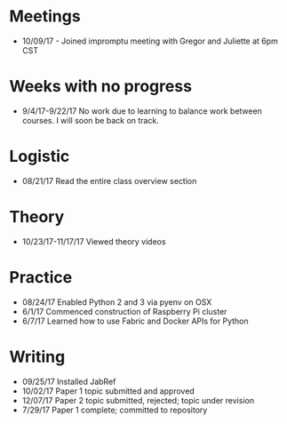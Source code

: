 
# Meetings

* 10/09/17 - Joined impromptu meeting with Gregor and Juliette at 6pm CST

# Weeks with no progress

* 9/4/17-9/22/17 No work due to learning to balance work between courses. I will soon be back on track. 

# Logistic

* 08/21/17 Read the entire class overview section 

# Theory

* 10/23/17-11/17/17 Viewed theory videos

# Practice

* 08/24/17 Enabled Python 2 and 3 via pyenv on OSX
* 6/1/17 Commenced construction of Raspberry Pi cluster
* 6/7/17 Learned how to use Fabric and Docker APIs for Python

# Writing

* 09/25/17 Installed JabRef
* 10/02/17 Paper 1 topic submitted and approved
* 12/07/17 Paper 2 topic submitted, rejected; topic under revision
* 7/29/17 Paper 1 complete; committed to repository
